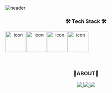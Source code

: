 

![header](https://capsule-render.vercel.app/api?type=slice&color=0496C7&fontColor=E6E6FA&height=250&fontAlign=50&section=header&text=HyoBin&fontSize=70&animation=fadeIn)
<br />

<h3 align="center">🛠 Tech Stack 🛠</h3>
<div align="center">
  <div style="display: flex; align-items: flex-start;">
	  <img src="https://techstack-generator.vercel.app/js-icon.svg" alt="icon" width="65" height="65" />
	  <img src="https://techstack-generator.vercel.app/ts-icon.svg" alt="icon" width="65" height="65" />
	 <img src="https://techstack-generator.vercel.app/sass-icon.svg" alt="icon" width="65" height="65" />
	  <img src="https://techstack-generator.vercel.app/react-icon.svg" alt="icon" width="65" height="65" />
	</div>
<br />
<br />
<h3 align="center">👀ABOUT👀</h3>
<p align="center">
	<a href="mailto:hbin12212@gmail.com">
		<img src="https://img.shields.io/badge/Mail-EA4335?style=for-the-badge&logo=Gmail&logoColor=white"></img>
	</a>
	<a href="https://hyobb.com/?utm_source=github">
		<img src="https://img.shields.io/badge/Hyobb.com-030303?style=for-the-badge&logo=Myspace&logoColor=white"></img>
	</a>	
	<a href="https://inf.run/arGF">
		<img src="https://img.shields.io/badge/Inflearn-199900?style=for-the-badge&logo=Leaflet&logoColor=white"></img>
	</a>
	

</p>
<br />


	

	
